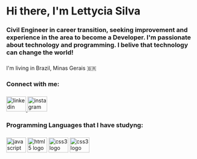 <h1 align="left">Hi there, I'm Lettycia Silva</h1>

###

<h3 align="left">Civil Engineer in career transition, seeking improvement and experience in the area to become a Developer. I'm passionate about technology and programming. I belive that technology can change the world!</h3>

###

<p align="left">I'm living in Brazil, Minas Gerais 🇧🇷</p>

###

<h3 align="left">Connect with me:</h3>

###

<div align="left">
  <a href="https://www.linkedin.com/in/lettyciacristinasilva/" target="_blank">
    <img src="https://raw.githubusercontent.com/maurodesouza/profile-readme-generator/master/src/assets/icons/social/linkedin/default.svg" width="52" height="40" alt="linkedin logo"  />
  </a>
  <a href="https://www.instagram.com/lettyciacristina/" target="_blank">
    <img src="https://raw.githubusercontent.com/maurodesouza/profile-readme-generator/master/src/assets/icons/social/instagram/default.svg" width="52" height="40" alt="instagram logo"  />
  </a>
</div>

###

<h3 align="left">Programming Languages that I have studyng:</h3>

###

<div align="left">
  <img src="https://cdn.jsdelivr.net/gh/devicons/devicon/icons/javascript/javascript-original.svg" height="40" width="52" alt="javascript logo"  />
  <img src="https://cdn.jsdelivr.net/gh/devicons/devicon/icons/html5/html5-original.svg" height="40" width="52" alt="html5 logo"  />
  <img src="https://cdn.jsdelivr.net/gh/devicons/devicon/icons/css3/css3-original.svg" height="40" width="52" alt="css3 logo"  />
  <img src="https://cdn.jsdelivr.net/gh/devicons/devicon/icons/csharp/csharp-original.svg" height="40" width="52" alt="css3 logo"  />
</div>


